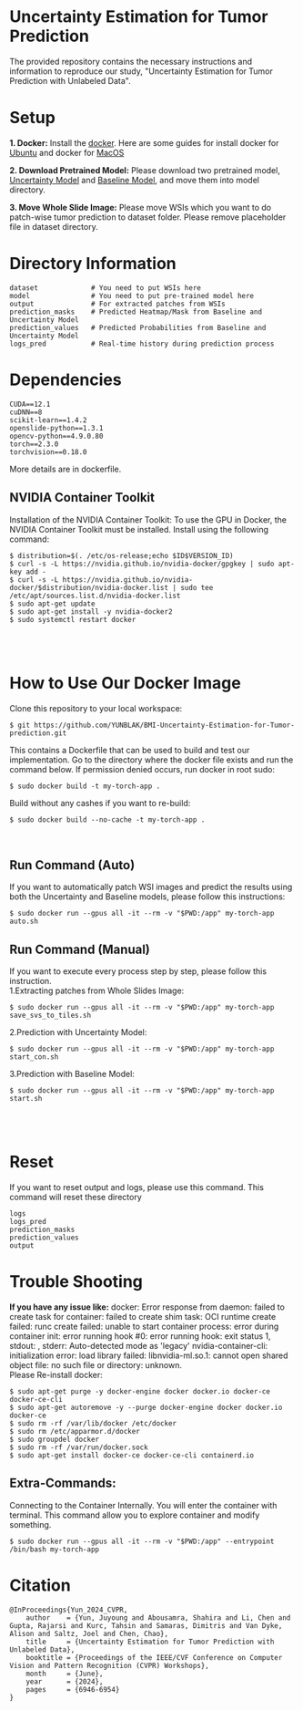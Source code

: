 # Uncertainty Estimation for Tumor Prediction
The provided repository contains the necessary instructions and information to reproduce our study, "Uncertainty Estimation for Tumor Prediction with Unlabeled Data".


# Setup
**1. Docker:**
Install the [docker](https://www.docker.com/). Here are some guides for install docker for [Ubuntu](https://docs.docker.com/desktop/install/mac-install/) and docker for [MacOS](https://www.docker.com/)

**2. Download Pretrained Model:**
Please download two pretrained model, [Uncertainty Model](https://drive.google.com/file/d/1YlSQzmeggKB97pATNdlmeq6Q7PUr3EW-/view?usp=sharing) and [Baseline Model](https://drive.google.com/file/d/10H7Ce79zfb1b3tdX5dNexjIqKkCLtWzN/view?usp=sharing), and move them into model directory. 

**3. Move Whole Slide Image:**
Please move WSIs which you want to do patch-wise tumor prediction to dataset folder. Please remove placeholder file in dataset directory.


# Directory Information

    dataset             # You need to put WSIs here
    model               # You need to put pre-trained model here
    output              # For extracted patches from WSIs
    prediction_masks    # Predicted Heatmap/Mask from Baseline and Uncertainty Model
    prediction_values   # Predicted Probabilities from Baseline and Uncertainty Model
    logs_pred           # Real-time history during prediction process


# Dependencies
    CUDA==12.1
    cuDNN==8
    scikit-learn==1.4.2
    openslide-python==1.3.1
    opencv-python==4.9.0.80
    torch==2.3.0
    torchvision==0.18.0

More details are in dockerfile. 

## NVIDIA Container Toolkit
Installation of the NVIDIA Container Toolkit: To use the GPU in Docker, the NVIDIA Container Toolkit must be installed. Install using the following command:

    $ distribution=$(. /etc/os-release;echo $ID$VERSION_ID)
    $ curl -s -L https://nvidia.github.io/nvidia-docker/gpgkey | sudo apt-key add -
    $ curl -s -L https://nvidia.github.io/nvidia-docker/$distribution/nvidia-docker.list | sudo tee /etc/apt/sources.list.d/nvidia-docker.list
    $ sudo apt-get update
    $ sudo apt-get install -y nvidia-docker2
    $ sudo systemctl restart docker

<br><br>

    

# How to Use Our Docker Image
Clone this repository to your local workspace:

    $ git https://github.com/YUNBLAK/BMI-Uncertainty-Estimation-for-Tumor-prediction.git

This contains a Dockerfile that can be used to build and test our implementation. Go to the directory where the docker file exists and run the command below. If permission denied occurs, run docker in root sudo:

    $ sudo docker build -t my-torch-app .

Build without any cashes if you want to re-build:
    
    $ sudo docker build --no-cache -t my-torch-app .

<br>

## Run Command (Auto)
If you want to automatically patch WSI images and predict the results using both the Uncertainty and Baseline models, please follow this instructions:   
    
    $ sudo docker run --gpus all -it --rm -v "$PWD:/app" my-torch-app auto.sh


## Run Command (Manual)
If you want to execute every process step by step, please follow this instruction.   
1.Extracting patches from Whole Slides Image:

    $ sudo docker run --gpus all -it --rm -v "$PWD:/app" my-torch-app save_svs_to_tiles.sh

2.Prediction with Uncertainty Model:

    $ sudo docker run --gpus all -it --rm -v "$PWD:/app" my-torch-app start_con.sh

3.Prediction with Baseline Model:

    $ sudo docker run --gpus all -it --rm -v "$PWD:/app" my-torch-app start.sh


<br><br>

# Reset
If you want to reset output and logs, please use this command. This command will reset these directory

    logs
    logs_pred
    prediction_masks
    prediction_values
    output


# Trouble Shooting
**If you have any issue like:**
docker: Error response from daemon: failed to create task for container: failed to create shim task: OCI runtime create failed: runc create failed: unable to start container process: error during container init: error running hook #0: error running hook: exit status 1, stdout: , stderr: Auto-detected mode as 'legacy'
nvidia-container-cli: initialization error: load library failed: libnvidia-ml.so.1: cannot open shared object file: no such file or directory: unknown.    
Please Re-install docker:

    $ sudo apt-get purge -y docker-engine docker docker.io docker-ce docker-ce-cli
    $ sudo apt-get autoremove -y --purge docker-engine docker docker.io docker-ce
    $ sudo rm -rf /var/lib/docker /etc/docker
    $ sudo rm /etc/apparmor.d/docker
    $ sudo groupdel docker
    $ sudo rm -rf /var/run/docker.sock
    $ sudo apt-get install docker-ce docker-ce-cli containerd.io

## Extra-Commands:

Connecting to the Container Internally. You will enter the container with terminal. This command allow you to explore container and modify something.

    $ sudo docker run --gpus all -it --rm -v "$PWD:/app" --entrypoint /bin/bash my-torch-app    


# Citation

    @InProceedings{Yun_2024_CVPR,
        author    = {Yun, Juyoung and Abousamra, Shahira and Li, Chen and Gupta, Rajarsi and Kurc, Tahsin and Samaras, Dimitris and Van Dyke, Alison and Saltz, Joel and Chen, Chao},
        title     = {Uncertainty Estimation for Tumor Prediction with Unlabeled Data},
        booktitle = {Proceedings of the IEEE/CVF Conference on Computer Vision and Pattern Recognition (CVPR) Workshops},
        month     = {June},
        year      = {2024},
        pages     = {6946-6954}
    }
